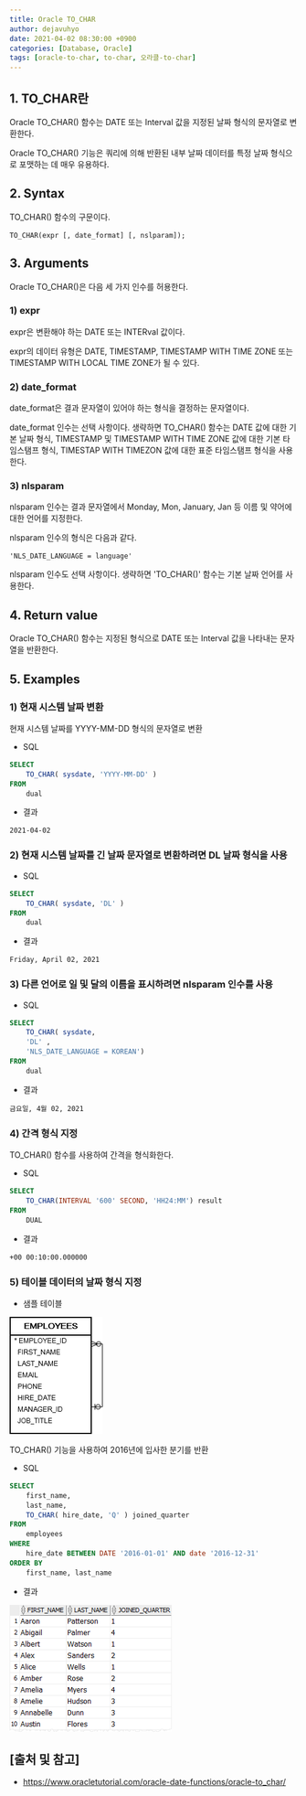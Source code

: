 ```yaml
---
title: Oracle TO_CHAR
author: dejavuhyo
date: 2021-04-02 08:30:00 +0900
categories: [Database, Oracle]
tags: [oracle-to-char, to-char, 오라클-to-char]
---
```


## 1. TO_CHAR란
Oracle TO_CHAR() 함수는 DATE 또는 Interval 값을 지정된 날짜 형식의 문자열로 변환한다.

Oracle TO_CHAR() 기능은 쿼리에 의해 반환된 내부 날짜 데이터를 특정 날짜 형식으로 포맷하는 데 매우 유용하다.

## 2. Syntax
TO_CHAR() 함수의 구문이다.

```text
TO_CHAR(expr [, date_format] [, nslparam]);
```

## 3. Arguments
Oracle TO_CHAR()은 다음 세 가지 인수를 허용한다.

### 1) expr
expr은 변환해야 하는 DATE 또는 INTERval 값이다.

expr의 데이터 유형은 DATE,  TIMESTAMP, TIMESTAMP WITH TIME ZONE 또는 TIMESTAMP WITH LOCAL TIME ZONE가 될 수 있다.

### 2) date_format
date_format은 결과 문자열이 있어야 하는 형식을 결정하는 문자열이다.

date_format 인수는 선택 사항이다. 생략하면 TO_CHAR() 함수는 DATE 값에 대한 기본 날짜 형식, TIMESTAMP 및 TIMESTAMP WITH TIME ZONE 값에 대한 기본 타임스탬프 형식, TIMESTAP WITH TIMEZON 값에 대한 표준 타임스탬프 형식을 사용한다.

### 3) nlsparam
nlsparam 인수는 결과 문자열에서 Monday, Mon, January, Jan 등 이름 및 약어에 대한 언어를 지정한다.

nlsparam 인수의 형식은 다음과 같다.

```text
'NLS_DATE_LANGUAGE = language'
```

nlsparam 인수도 선택 사항이다. 생략하면 'TO_CHAR()' 함수는 기본 날짜 언어를 사용한다.

## 4. Return value
Oracle TO_CHAR() 함수는 지정된 형식으로 DATE 또는 Interval 값을 나타내는 문자열을 반환한다.

## 5. Examples

### 1) 현재 시스템 날짜 변환
현재 시스템 날짜를 YYYY-MM-DD 형식의 문자열로 변환

* SQL

```sql
SELECT
    TO_CHAR( sysdate, 'YYYY-MM-DD' )
FROM
    dual
```

* 결과

```text
2021-04-02
```

### 2) 현재 시스템 날짜를 긴 날짜 문자열로 변환하려면 DL 날짜 형식을 사용

* SQL

```sql
SELECT
    TO_CHAR( sysdate, 'DL' )
FROM
    dual
```

* 결과

```text
Friday, April 02, 2021
```

### 3) 다른 언어로 일 및 달의 이름을 표시하려면 nlsparam 인수를 사용

* SQL

```sql
SELECT
    TO_CHAR( sysdate, 
    'DL' , 
    'NLS_DATE_LANGUAGE = KOREAN')
FROM
    dual
```

* 결과

```text
금요일, 4월 02, 2021
```

### 4) 간격 형식 지정
TO_CHAR() 함수를 사용하여 간격을 형식화한다.

* SQL

```sql
SELECT 
    TO_CHAR(INTERVAL '600' SECOND, 'HH24:MM') result
FROM
    DUAL
```

* 결과

```text
+00 00:10:00.000000
```

### 5) 테이블 데이터의 날짜 형식 지정

* 샘플 테이블

![employees-table](/assets/img/2021-04-02-oracle-to-char/employees-table.png)

TO_CHAR() 기능을 사용하여 2016년에 입사한 분기를 반환

* SQL

```sql
SELECT
    first_name,
    last_name,
    TO_CHAR( hire_date, 'Q' ) joined_quarter
FROM
    employees
WHERE
    hire_date BETWEEN DATE '2016-01-01' AND date '2016-12-31'
ORDER BY
    first_name, last_name
```

* 결과

![to-char-function-example](/assets/img/2021-04-02-oracle-to-char/to-char-function-example.png)

## [출처 및 참고]
* <https://www.oracletutorial.com/oracle-date-functions/oracle-to_char/>
